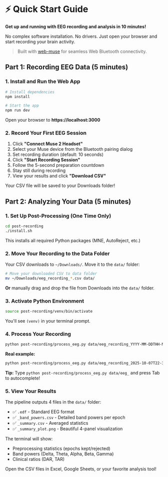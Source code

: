 # ⚡ Quick Start Guide

**Get up and running with EEG recording and analysis in 10 minutes!**

No complex software installation. No drivers. Just open your browser and start recording your brain activity.

> Built with [web-muse](https://github.com/itayinbarr/web-muse) for seamless Web Bluetooth connectivity.

## Part 1: Recording EEG Data (5 minutes)

### 1. Install and Run the Web App

```bash
# Install dependencies
npm install

# Start the app
npm run dev
```

Open your browser to **https://localhost:3000**

### 2. Record Your First EEG Session

1. Click **"Connect Muse 2 Headset"**
2. Select your Muse device from the Bluetooth pairing dialog
3. Set recording duration (default: 10 seconds)
4. Click **"Start Recording Session"**
5. Follow the 5-second preparation countdown
6. Stay still during recording
7. View your results and click **"Download CSV"**

Your CSV file will be saved to your Downloads folder!

## Part 2: Analyzing Your Data (5 minutes)

### 1. Set Up Post-Processing (One Time Only)

```bash
cd post-recording
./install.sh
```

This installs all required Python packages (MNE, AutoReject, etc.)

### 2. Move Your Recording to the Data Folder

Your CSV downloads to `~/Downloads/`. Move it to the `data/` folder:

```bash
# Move your downloaded CSV to data folder
mv ~/Downloads/eeg_recording_*.csv data/
```

**Or** manually drag and drop the file from Downloads into the `data/` folder.

### 3. Activate Python Environment

```bash
source post-recording/venv/bin/activate
```

You'll see `(venv)` in your terminal prompt.

### 4. Process Your Recording

```bash
python post-recording/process_eeg.py data/eeg_recording_YYYY-MM-DDTHH-MM-SS.csv
```

**Real example:**

```bash
python post-recording/process_eeg.py data/eeg_recording_2025-10-07T22-30-47.csv
```

**Tip:** Type `python post-recording/process_eeg.py data/eeg_` and press Tab to autocomplete!

### 5. View Your Results

The pipeline outputs 4 files in the `data/` folder:

- ✅ `.edf` - Standard EEG format
- ✅ `_band_powers.csv` - Detailed band powers per epoch
- ✅ `_summary.csv` - Averaged statistics
- ✅ `_summary_plot.png` - Beautiful 4-panel visualization

The terminal will show:

- Preprocessing statistics (epochs kept/rejected)
- Band powers (Delta, Theta, Alpha, Beta, Gamma)
- Clinical ratios (DAR, TAR)

Open the CSV files in Excel, Google Sheets, or your favorite analysis tool!


